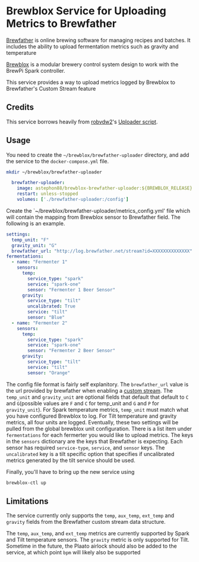 # Brewblox Service for Uploading Metrics to Brewfather

[Brewfather](https://brewfather.app/) is online brewing software for managing recipes and batches. It includes the ability to upload fermentation metrics such as gravity and temperature

[Brewblox](https://brewblox.netlify.app) is a modular brewery control system design to work with the BrewPi Spark controller.

This service provides a way to upload metrics logged by Brewblox to Brewfather's Custom Stream feature

## Credits

This service borrows heavily from [robvdw2](https://github.com/robvdw2)'s [Uploader script](https://github.com/robvdw2/brewblox_to_brewfather).

## Usage

You need to create the `~/brewblox/brewfather-uploader` directory, and add the service to the `docker-compose.yml` file.

```bash
mkdir ~/brewblox/brewfather-uploader
```

```yaml
  brewfather-uploader:
    image: astephon88/brewblox-brewfather-uploader:${BREWBLOX_RELEASE}
    restart: unless-stopped
    volumes: ['./brewfather-uploader:/config']
```


Create the `~/brewblox/brewfather-uploader/metrics_config.yml' file which will contain the mapping from Brewblox sensor to Brewfather field. The following is an example.

```yaml
settings:
  temp_unit: "F"
  gravity_unit: "G"
  brewfather_url: "http://log.brewfather.net/stream?id=XXXXXXXXXXXXXX"
fermentations:
  - name: "Fermenter 1"
    sensors:
      temp:
        service_type: "spark"
        service: "spark-one"
        sensor: "Fermenter 1 Beer Sensor"
      gravity:
        service_type: "tilt"
        uncalibrated: True
        service: "tilt"
        sensor: "Blue"
  - name: "Fermenter 2"
    sensors:
      temp:
        service_type: "spark"
        service: "spark-one"
        sensor: "Fermenter 2 Beer Sensor"
      gravity:
        service_type: "tilt"
        service: "tilt"
        sensor: "Orange"
```

The config file format is fairly self explanitory. The `brewfather_url` value is the url provided by brewfather when enabling a [custom stream](https://docs.brewfather.app/integrations/custom-stream). The `temp_unit` and `gravity_unit` are optional fields that default that default to `C` and `G`(possible values are `F` and `C` for temp_unit and `G` and `P` for `gravity_unit`). For Spark temperature metrics, `temp_unit` must match what you have configured Brewblox to log. For Tilt temperature and gravity metrics, all four units are logged. Eventually, these two settings will be pulled from the global brewblox unit configuration. There is a list item under `fermentations` for each fermerter you would like to upload metrics. The keys in the `sensors` dictionary are the keys that Brewfather is expecting. Each sensor has required `service-type`, `service`, and `sensor` keys. The `uncalibrated` key is a tilt specific option that specifies if uncalibrated metrics generated by the tilt service should be used.

Finally, you'll have to bring up the new service using

```bash
brewblox-ctl up
```

## Limitations

The service currently only supports the `temp`, `aux_temp`, `ext_temp` and `gravity` fields from the Brewfather custom stream data structure.

The `temp`, `aux_temp`, and `ext_temp` metrics are currently supported by Spark and Tilt temperature sensors. The `gravity` metric is only supported for Tilt. Sometime in the future, the Plaato airlock should also be added to the service, at which point `bpm` will likely also be supported
